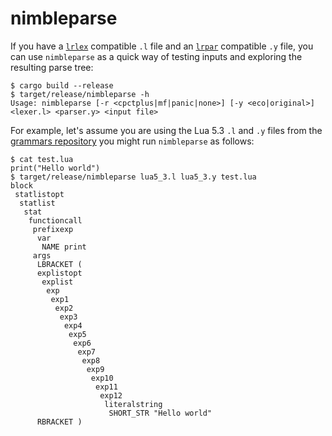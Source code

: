 # nimbleparse

If you have a [`lrlex`](lrlex.html) compatible `.l` file and an
[`lrpar`](lrpar.html) compatible `.y` file, you can use `nimbleparse` as a quick
way of testing inputs and exploring the resulting parse tree:

```
$ cargo build --release
$ target/release/nimbleparse -h
Usage: nimbleparse [-r <cpctplus|mf|panic|none>] [-y <eco|original>] <lexer.l> <parser.y> <input file>
```

For example, let's assume you are using the Lua 5.3 `.l` and `.y` files from the
[grammars repository](https://github.com/softdevteam/grammars/) you might run
`nimbleparse` as follows:

```
$ cat test.lua
print("Hello world")
$ target/release/nimbleparse lua5_3.l lua5_3.y test.lua
block
 statlistopt
  statlist
   stat
    functioncall
     prefixexp
      var
       NAME print
     args
      LBRACKET (
      explistopt
       explist
        exp
         exp1
          exp2
           exp3
            exp4
             exp5
              exp6
               exp7
                exp8
                 exp9
                  exp10
                   exp11
                    exp12
                     literalstring
                      SHORT_STR "Hello world"
      RBRACKET )
```
